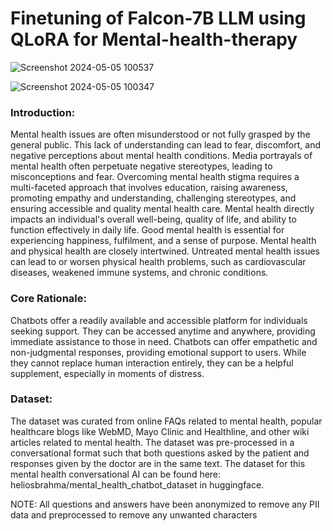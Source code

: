 # Finetuning of Falcon-7B LLM using QLoRA for Mental-health-therapy

![Screenshot 2024-05-05 100537](https://github.com/noman598/Mental-health-therapy/assets/106810794/81b81d60-ad66-4357-b29d-c39799c31a6f)

![Screenshot 2024-05-05 100347](https://github.com/noman598/Mental-health-therapy/assets/106810794/4e98d1e6-790f-4cff-b8cd-b3306c9a7c09)



### Introduction:
Mental health issues are often misunderstood or not fully grasped by the general public. This lack of understanding can lead to fear, discomfort, and negative perceptions about mental health conditions. Media portrayals of mental health often perpetuate negative stereotypes, leading to misconceptions and fear. Overcoming mental health stigma requires a multi-faceted approach that involves education, raising awareness, promoting empathy and understanding, challenging stereotypes, and ensuring accessible and quality mental health care. Mental health directly impacts an individual's overall well-being, quality of life, and ability to function effectively in daily life. Good mental health is essential for experiencing happiness, fulfilment, and a sense of purpose. Mental health and physical health are closely intertwined. Untreated mental health issues can lead to or worsen physical health problems, such as cardiovascular diseases, weakened immune systems, and chronic conditions.
### Core Rationale:
Chatbots offer a readily available and accessible platform for individuals seeking support. They can be accessed anytime and anywhere, providing immediate assistance to those in need. Chatbots can offer empathetic and non-judgmental responses, providing emotional support to users. While they cannot replace human interaction entirely, they can be a helpful supplement, especially in moments of distress.
### Dataset:
The dataset was curated from online FAQs related to mental health, popular healthcare blogs like WebMD, Mayo Clinic and Healthline, and other wiki articles related to mental health. The dataset was pre-processed in a conversational format such that both questions asked by the patient and responses given by the doctor are in the same text. The dataset for this mental health conversational AI can be found here: heliosbrahma/mental_health_chatbot_dataset in huggingface.

NOTE: All questions and answers have been anonymized to remove any PII data and preprocessed to remove any unwanted characters
